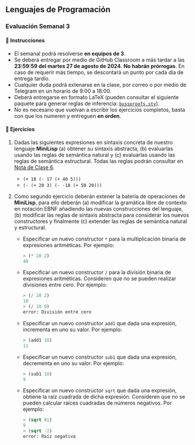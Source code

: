 ## Lenguajes de Programación
### Evaluación Semanal 3

#### 📝 Instrucciones

- El semanal podrá resolverse **en equipos de 3**.
- Se deberá entregar por medio de GitHub Classroom a más tardar a las **23:59:59 del martes 27 de agosto de 2024**. **No habrán prórrogas**. En caso de requerir más tiempo, se descontará un punto por cada día de entrega tardío.
- Cualquier duda podrá extenarse en la clase, por correo o por medio de Telegram en un horario de 9:00 a 18:00.
- Deberá entregarse en formato LaTeX (pueden consultar el siguiente paquete para generar reglas de inferencia: [`bussproofs.sty`](https://ctan.math.illinois.edu/macros/latex/contrib/bussproofs/BussGuide2.pdf)).
- No es necesario que vuelvan a escribir los ejercicios completos, basta con que los numeren y entreguen **en orden**.

#### 🚀 Ejercicios

1. Dadas las siguientes expresiones en sintaxis concreta de nuestro lenguaje **MiniLisp** (a) obtener su sintaxis abstracta, (b) evaluarlas usando las reglas de semántica natural y (c) evaluarlas usando las reglas de semántica estructural. Todas las reglas podrán consultar en [Nota de Clase 6](https://lambdasspace.github.io/LDP/notas/ldpn06.pdf).

   - `(+ 18 (- 17 (+ 40 5)))`
   - `(- (+ 20 3) (- -18 (+ 50 20)))`

2. Como segundo ejercicio deberán extener la batería de operaciones de **MiniLisp**, para ello deberán (a) modificar la gramática libre de contexto en notación EBNF añadiendo las nuevas construcciones del lenguaje, (b) modificar las reglas de sintaxis abstracta para considerar los nuevos constructores y finalmente (c) extender las reglas de semántica natural y estructural.

   - Especificar un nuevo constructor `*` para la multiplicación binaria de expresiones aritméticas. Por ejemplo:
     
      ```lisp
      > (* 20 2)
      40
      ```
      
   - Especificar un nuevo constructor `/` para la división binaria de expresiones aritméticas. Consideren que no se pueden realizar divisiones entre cero. Por ejemplo: 
     
      ```lisp
      > (/ 20 2)
      10
      > (/ 10 0)
      error: División entre cero
      ```
      
   - Especificar un nuevo constructor `add1` que dada una expresión, incrementa en uno su valor. Por ejemplo:
     
      ```lisp
      > (add1 10)
      11
      ```
      
   - Especificar un nuevo constructor `sub1` que dada una expresión, decrementa en uno su valor. Por ejemplo: 
     
      ```lisp
      > (sub1 10)
      9
      ```
      
   - Especificar un nuevo constructor `sqrt` que dada una expresión, obtiene la raíz cuadrada de dicha expresión. Consideren que no se pueden calcular raíces cuadradas de números negativos. Por ejemplo: 
     
      ```lisp
      > (sqrt 81)
      9
      > (sqrt -2)
      error: Raíz negativa
      ```
      
